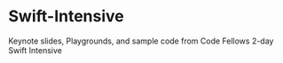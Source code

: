 Swift-Intensive
===============

Keynote slides, Playgrounds, and sample code from Code Fellows 2-day Swift Intensive
